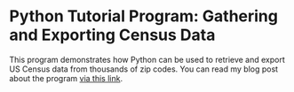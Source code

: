 # Python Tutorial Program: Gathering and Exporting Census Data
This program demonstrates how Python can be used to retrieve and export US Census data from thousands of zip codes.
You can read my blog post about the program [via this link](https://kburchfiel3.wordpress.com/2021/08/12/python-tutorial-program-retrieving-u-s-census-data/). 
